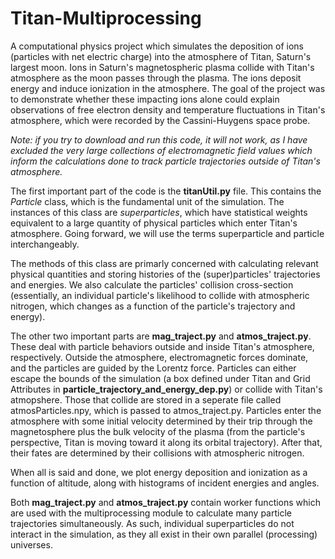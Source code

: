 # Titan-Multiprocessing

A computational physics project which simulates the deposition of ions (particles with net electric charge) into the atmosphere of Titan, Saturn's largest moon. Ions in Saturn's magnetospheric plasma collide with Titan's atmosphere as the moon passes through the plasma. The ions deposit energy and induce ionization in the atmosphere. The goal of the project was to demonstrate whether these impacting ions alone could explain observations of free electron density and temperature fluctuations in Titan's atmosphere, which were recorded by the Cassini-Huygens space probe.

*Note: if you try to download and run this code, it will not work, as I have excluded the very large collections of electromagnetic field values which inform the calculations done to track particle trajectories outside of Titan's atmosphere.*

The first important part of the code is the **titanUtil.py** file. This contains the *Particle* class, which is the fundamental unit of the simulation. The instances of this class are *superparticles*, which have statistical weights equivalent to a large quantity of physical particles which enter Titan's atmosphere. Going forward, we will use the terms superparticle and particle interchangeably.

The methods of this class are primarly concerned with calculating relevant physical quantities and storing histories of the (super)particles' trajectories and energies. We also calculate the particles' collision cross-section (essentially, an individual particle's likelihood to collide with atmospheric nitrogen, which changes as a function of the particle's trajectory and energy).

The other two important parts are **mag_traject.py** and **atmos_traject.py**. These deal with particle behaviors outside and inside Titan's atmosphere, respectively. Outside the atmosphere, electromagnetic forces dominate, and the particles are guided by the Lorentz force. Particles can either escape the bounds of the simulation (a box defined under Titan and Grid Attributes in **particle_trajectory_and_energy_dep.py**) or collide with Titan's atmopshere. Those that collide are stored in a seperate file called atmosParticles.npy, which is passed to atmos_traject.py. Particles enter the atmosphere with some initial velocity determined by their trip through the magnetosphere plus the bulk velocity of the plasma (from the particle's perspective, Titan is moving toward it along its orbital trajectory). After that, their fates are determined by their collisions with atmospheric nitrogen.

When all is said and done, we plot energy deposition and ionization as a function of altitude, along with histograms of incident energies and angles.

Both **mag_traject.py** and **atmos_traject.py** contain worker functions which are used with the multiprocessing module to calculate many particle trajectories simultaneously. As such, individual superparticles do not interact in the simulation, as they all exist in their own parallel (processing) universes.
